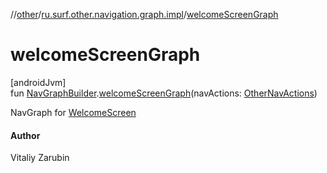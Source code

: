 //[other](../../index.md)/[ru.surf.other.navigation.graph.impl](index.md)/[welcomeScreenGraph](welcome-screen-graph.md)

# welcomeScreenGraph

[androidJvm]\
fun [NavGraphBuilder](https://developer.android.com/reference/kotlin/androidx/navigation/NavGraphBuilder.html).[welcomeScreenGraph](welcome-screen-graph.md)(navActions: [OtherNavActions](../ru.surf.other.navigation.actions/-other-nav-actions/index.md))

NavGraph for [WelcomeScreen](../ru.surf.other.ui.screens.welcome/-welcome-screen.md)

#### Author

Vitaliy Zarubin
